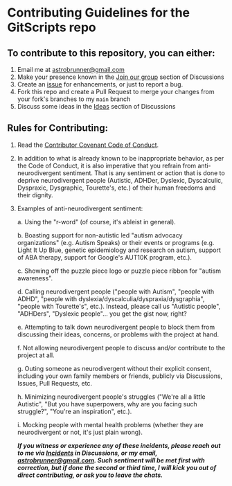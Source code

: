 # Contributing Guidelines for the GitScripts repo

## To contribute to this repository, you can either:
1. Email me at astrobrunner@gmail.com
2. Make your presence known in the [Join our group](https://github.com/astronomical3/GitScripts/discussions/categories/join-our-group) section of Discussions
3. Create an [issue](https://github.com/astronomical3/GitScripts/issues) for enhancements, or just to report a bug.
4. Fork this repo and create a Pull Request to merge your changes from your fork's branches to my `main` branch
5. Discuss some ideas in the [Ideas](https://github.com/astronomical3/GitScripts/discussions/categories/ideas) section of Discussions

## Rules for Contributing:
1. Read the [Contributor Covenant Code of Conduct](CODE_OF_CONDUCT.md).
2. In addition to what is already known to be inappropriate behavior, as per the Code of Conduct, it is also imperative that you refrain from anti-neurodivergent sentiment.  That is any sentiment or action that is done to deprive neurodivergent people (Autistic, ADHDer, Dyslexic, Dyscalculic, Dyspraxic, Dysgraphic, Tourette's, etc.) of their human freedoms and their dignity.
3. Examples of anti-neurodivergent sentiment:

    a. Using the "r-word" (of course, it's ableist in general).
    
    b. Boasting support for non-autistic led "autism advocacy organizations" (e.g. Autism Speaks) or their events or programs (e.g. Light It Up Blue, genetic epidemiology and research on autism, support of ABA therapy, support for Google's AUT10K program, etc.).
    
    c. Showing off the puzzle piece logo or puzzle piece ribbon for "autism awareness".
    
    d. Calling neurodivergent people ("people with Autism", "people with ADHD", "people with dyslexia/dyscalculia/dyspraxia/dysgraphia", "people with Tourette's", etc.).  Instead, please call us "Autistic people", "ADHDers", "Dyslexic people"... you get the gist now, right?
    
    e. Attempting to talk down neurodivergent people to block them from discussing their ideas, concerns, or problems with the project at hand.
    
    f. Not allowing neurodivergent people to discuss and/or contribute to the project at all.
    
    g. Outing someone as neurodivergent without their explicit consent, including your own family members or friends, publicly via Discussions, Issues, Pull Requests, etc.
    
    h. Minimizing neurodivergent people's struggles ("We're all a little Autistic", "But you have superpowers, why are you facing such struggle?", "You're an inspiration", etc.).
    
    i. Mocking people with mental health problems (whether they are neurodivergent or not, it's just plain wrong).
    
    ***If you witness or experience any of these incidents, please reach out to me via [Incidents](https://github.com/astronomical3/GitScripts/discussions/categories/incidents) in Discussions, or my email, astrobrunner@gmail.com. Such sentiment will be met first with correction, but if done the second or third time, I will kick you out of direct contributing, or ask you to leave the chats.***
    
